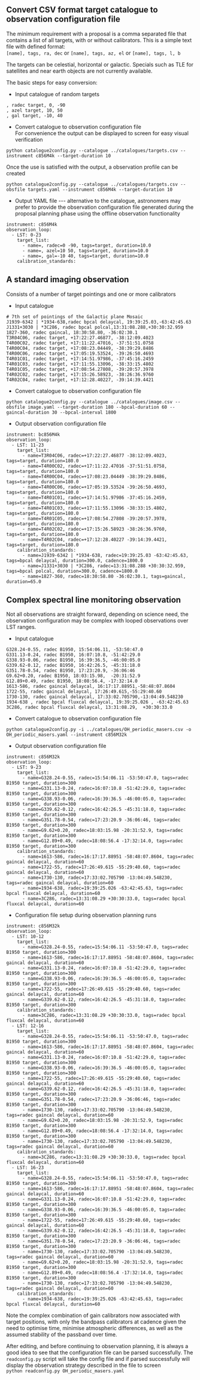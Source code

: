 ## Convert CSV format target catalogue to observation configuration file
The minimum requirement with a proposal is a comma separated file that contains a list of all targets, with or without calibrators. This is a simple text file with defined format:   
`[name], tags, ra, dec` or `[name], tags, az, el` or `[name], tags, l, b`

The targets can be celestial, horizontal or galactic. Specials such as TLE for satellites and near earth objects are not currently available.

The basic steps for easy conversion:
* Input catalogue of random targets
```
, radec target, 0, -90
, azel target, 10, 50
, gal target, -10, 40
```
* Convert catalogue to observation configuration file   
For convenience the output can be displayed to screen for easy visual verification   
```
python catalogue2config.py --catalogue ../catalogues/targets.csv --instrument c856M4k --target-duration 10
```
Once the use is satisfied with the output, a observation profile can be created   
```
python catalogue2config.py --catalogue ../catalogues/targets.csv --obsfile targets.yaml --instrument c856M4k --target-duration 10
```
* Output YAML file --- alternative to the catalogue, astronomers may prefer to provide the observation configuration file generated during the proposal planning phase using the offline observation functionality   
```
instrument: c856M4k
observation_loop:
  - LST: 0-23
    target_list:
      - name=, radec=0 -90, tags=target, duration=10.0
      - name=, azel=10 50, tags=target, duration=10.0
      - name=, gal=-10 40, tags=target, duration=10.0
    calibration_standards:
```


## A standard imaging observation
Consists of a number of target pointings and one or more calibrators
* Input catalogue   
```
# 7th set of pointings of the Galactic plane Mosaic
J1939-6342 | *1934-638,radec bpcal delaycal, 19:39:25.03,-63:42:45.63
J1331+3030 | *3C286, radec bpcal polcal,13:31:08.288,+30:30:32.959
1827-360, radec gaincal, 18:30:58.80, -36:02:30.1
T3R04C06, radec target, +17:22:27.46877, -38:12:09.4023
T4R00C02, radec target, +17:11:22.47016, -37:51:51.0758
T4R00C04, radec target, +17:08:23.04449, -38:39:29.8486
T4R00C06, radec target, +17:05:19.53524, -39:26:50.4693
T4R01C01, radec target, +17:14:51.97986, -37:45:16.2459
T4R01C03, radec target, +17:11:55.13096, -38:33:15.4802
T4R01C05, radec target, +17:08:54.27808, -39:20:57.3978
T4R02C02, radec target, +17:15:26.58923, -38:26:36.9760
T4R02C04, radec target, +17:12:28.40227, -39:14:39.4421
```
* Convert catalogue to observation configuration file   
```
python catalogue2config.py --catalogue ../catalogues/image.csv --obsfile image.yaml --target-duration 180 --bpcal-duration 60 --gaincal-duration 30 --bpcal-interval 1800
```
* Output observation configuration file   
```
instrument: bc856M4k
observation_loop:
  - LST: 11-23
    target_list:
      - name=T3R04C06, radec=+17:22:27.46877 -38:12:09.4023, tags=target, duration=180.0
      - name=T4R00C02, radec=+17:11:22.47016 -37:51:51.0758, tags=target, duration=180.0
      - name=T4R00C04, radec=+17:08:23.04449 -38:39:29.8486, tags=target, duration=180.0
      - name=T4R00C06, radec=+17:05:19.53524 -39:26:50.4693, tags=target, duration=180.0
      - name=T4R01C01, radec=+17:14:51.97986 -37:45:16.2459, tags=target, duration=180.0
      - name=T4R01C03, radec=+17:11:55.13096 -38:33:15.4802, tags=target, duration=180.0
      - name=T4R01C05, radec=+17:08:54.27808 -39:20:57.3978, tags=target, duration=180.0
      - name=T4R02C02, radec=+17:15:26.58923 -38:26:36.9760, tags=target, duration=180.0
      - name=T4R02C04, radec=+17:12:28.40227 -39:14:39.4421, tags=target, duration=180.0
    calibration_standards:
      - name=J1939-6342 | *1934-638, radec=19:39:25.03 -63:42:45.63, tags=bpcal delaycal, duration=300.0, cadence=1800.0
      - name=J1331+3030 | *3C286, radec=13:31:08.288 +30:30:32.959, tags=bpcal polcal, duration=300.0, cadence=1800.0
      - name=1827-360, radec=18:30:58.80 -36:02:30.1, tags=gaincal, duration=65.0
```


## Complex spectral line monitoring observation
Not all observations are straight forward, depending on science need, the observation configuration may be complex with looped observations over LST ranges.
* Input catalogue   
```
G328.24-0.55, radec B1950, 15:54:06.11, -53:50:47.0
G331.13-0.24, radec B1950, 16:07:10.8, -51:42:29.0
G338.93-0.06, radec B1950, 16:39:36.5, -46:00:05.0
G339.62-0.12, radec B1950, 16:42:26.5, -45:31:18.0
G351.78-0.54, radec B1950, 17:23:20.9, -36:06:46
G9.62+0.20, radec B1950, 18:03:15.98,  -20:31:52.9
G12.89+0.49, radec B1950, 18:08:56.4, -17:32:14.0
1613-586, radec gaincal delaycal, 16:17:17.88951,-58:48:07.8604
1722-55, radec gaincal delaycal, 17:26:49.615,-55:29:40.60
1730-130, radec gaincal delaycal, 17:33:02.705790,-13:04:49.548230
1934-638 , radec bpcal fluxcal delaycal, 19:39:25.026 , -63:42:45.63
3C286, radec bpcal fluxcal delaycal, 13:31:08.29,  +30:30:33.0
```
* Convert catalogue to observation configuration file   
```
python catalogue2config.py -i ../catalogues/OH_periodic_masers.csv -o OH_periodic_masers.yaml --instrument c856M32k
```
* Output observation configuration file   
```
instrument: c856M32k
observation_loop:
  - LST: 9-23
    target_list:
      - name=G328.24-0.55, radec=15:54:06.11 -53:50:47.0, tags=radec B1950 target, duration=300
      - name=G331.13-0.24, radec=16:07:10.8 -51:42:29.0, tags=radec B1950 target, duration=300
      - name=G338.93-0.06, radec=16:39:36.5 -46:00:05.0, tags=radec B1950 target, duration=300
      - name=G339.62-0.12, radec=16:42:26.5 -45:31:18.0, tags=radec B1950 target, duration=300
      - name=G351.78-0.54, radec=17:23:20.9 -36:06:46, tags=radec B1950 target, duration=300
      - name=G9.62+0.20, radec=18:03:15.98 -20:31:52.9, tags=radec B1950 target, duration=300
      - name=G12.89+0.49, radec=18:08:56.4 -17:32:14.0, tags=radec B1950 target, duration=300
    calibration_standards:
      - name=1613-586, radec=16:17:17.88951 -58:48:07.8604, tags=radec gaincal delaycal, duration=60
      - name=1722-55, radec=17:26:49.615 -55:29:40.60, tags=radec gaincal delaycal, duration=60
      - name=1730-130, radec=17:33:02.705790 -13:04:49.548230, tags=radec gaincal delaycal, duration=60
      - name=1934-638, radec=19:39:25.026 -63:42:45.63, tags=radec bpcal fluxcal delaycal, duration=60
      - name=3C286, radec=13:31:08.29 +30:30:33.0, tags=radec bpcal fluxcal delaycal, duration=60
```
* Configuration file setup during observation planning runs   
```
instrument: c856M32k
observation_loop:
  - LST: 10-12
    target_list:
      - name=G328.24-0.55, radec=15:54:06.11 -53:50:47.0, tags=radec B1950 target, duration=300
      - name=1613-586, radec=16:17:17.88951 -58:48:07.8604, tags=radec gaincal delaycal, duration=60
      - name=G331.13-0.24, radec=16:07:10.8 -51:42:29.0, tags=radec B1950 target, duration=300
      - name=G338.93-0.06, radec=16:39:36.5 -46:00:05.0, tags=radec B1950 target, duration=300
      - name=1722-55, radec=17:26:49.615 -55:29:40.60, tags=radec gaincal delaycal, duration=60
      - name=G339.62-0.12, radec=16:42:26.5 -45:31:18.0, tags=radec B1950 target, duration=300
    calibration_standards:
      - name=3C286, radec=13:31:08.29 +30:30:33.0, tags=radec bpcal fluxcal delaycal, duration=60
  - LST: 12-16
    target_list:
      - name=G328.24-0.55, radec=15:54:06.11 -53:50:47.0, tags=radec B1950 target, duration=300
      - name=1613-586, radec=16:17:17.88951 -58:48:07.8604, tags=radec gaincal delaycal, duration=60
      - name=G331.13-0.24, radec=16:07:10.8 -51:42:29.0, tags=radec B1950 target, duration=300
      - name=G338.93-0.06, radec=16:39:36.5 -46:00:05.0, tags=radec B1950 target, duration=300
      - name=1722-55, radec=17:26:49.615 -55:29:40.60, tags=radec gaincal delaycal, duration=60
      - name=G339.62-0.12, radec=16:42:26.5 -45:31:18.0, tags=radec B1950 target, duration=300
      - name=G351.78-0.54, radec=17:23:20.9 -36:06:46, tags=radec B1950 target, duration=300
      - name=1730-130, radec=17:33:02.705790 -13:04:49.548230, tags=radec gaincal delaycal, duration=60
      - name=G9.62+0.20, radec=18:03:15.98 -20:31:52.9, tags=radec B1950 target, duration=300
      - name=G12.89+0.49, radec=18:08:56.4 -17:32:14.0, tags=radec B1950 target, duration=300
      - name=1730-130, radec=17:33:02.705790 -13:04:49.548230, tags=radec gaincal delaycal, duration=60
    calibration_standards:
      - name=3C286, radec=13:31:08.29 +30:30:33.0, tags=radec bpcal fluxcal delaycal, duration=60
  - LST: 16-23
    target_list:
      - name=G328.24-0.55, radec=15:54:06.11 -53:50:47.0, tags=radec B1950 target, duration=300
      - name=1613-586, radec=16:17:17.88951 -58:48:07.8604, tags=radec gaincal delaycal, duration=60
      - name=G331.13-0.24, radec=16:07:10.8 -51:42:29.0, tags=radec B1950 target, duration=300
      - name=G338.93-0.06, radec=16:39:36.5 -46:00:05.0, tags=radec B1950 target, duration=300
      - name=1722-55, radec=17:26:49.615 -55:29:40.60, tags=radec gaincal delaycal, duration=60
      - name=G339.62-0.12, radec=16:42:26.5 -45:31:18.0, tags=radec B1950 target, duration=300
      - name=G351.78-0.54, radec=17:23:20.9 -36:06:46, tags=radec B1950 target, duration=300
      - name=1730-130, radec=17:33:02.705790 -13:04:49.548230, tags=radec gaincal delaycal, duration=60
      - name=G9.62+0.20, radec=18:03:15.98 -20:31:52.9, tags=radec B1950 target, duration=300
      - name=G12.89+0.49, radec=18:08:56.4 -17:32:14.0, tags=radec B1950 target, duration=300
      - name=1730-130, radec=17:33:02.705790 -13:04:49.548230, tags=radec gaincal delaycal, duration=60
    calibration_standards:
      - name=1934-638, radec=19:39:25.026 -63:42:45.63, tags=radec bpcal fluxcal delaycal, duration=60
```

Note the complex combination of gain calibrators now associated with target positions, with only the bandpass calibrators at cadence given the need to optimise time, minimise atmospheric differences, as well as the assumed stability of the passband over time.

After editing, and before continuing to observation planning, it is always a good idea to see that the configuration file can be parsed successfully. The `readconfig.py` script will take the config file and if parsed successfully will display the observation strategy described in the file to screen   
`python readconfig.py OH_periodic_masers.yaml`
